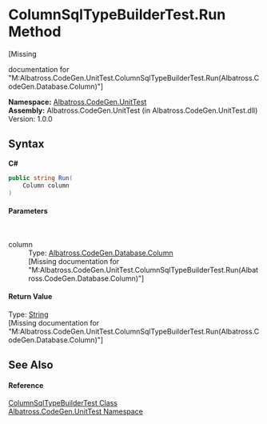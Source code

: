 # ColumnSqlTypeBuilderTest.Run Method 
 

\[Missing <summary> documentation for "M:Albatross.CodeGen.UnitTest.ColumnSqlTypeBuilderTest.Run(Albatross.CodeGen.Database.Column)"\]

**Namespace:**&nbsp;<a href="N_Albatross_CodeGen_UnitTest.md">Albatross.CodeGen.UnitTest</a><br />**Assembly:**&nbsp;Albatross.CodeGen.UnitTest (in Albatross.CodeGen.UnitTest.dll) Version: 1.0.0

## Syntax

**C#**<br />
``` C#
public string Run(
	Column column
)
```


#### Parameters
&nbsp;<dl><dt>column</dt><dd>Type: <a href="T_Albatross_CodeGen_Database_Column.md">Albatross.CodeGen.Database.Column</a><br />\[Missing <param name="column"/> documentation for "M:Albatross.CodeGen.UnitTest.ColumnSqlTypeBuilderTest.Run(Albatross.CodeGen.Database.Column)"\]</dd></dl>

#### Return Value
Type: <a href="http://msdn2.microsoft.com/en-us/library/s1wwdcbf" target="_blank">String</a><br />\[Missing <returns> documentation for "M:Albatross.CodeGen.UnitTest.ColumnSqlTypeBuilderTest.Run(Albatross.CodeGen.Database.Column)"\]

## See Also


#### Reference
<a href="T_Albatross_CodeGen_UnitTest_ColumnSqlTypeBuilderTest.md">ColumnSqlTypeBuilderTest Class</a><br /><a href="N_Albatross_CodeGen_UnitTest.md">Albatross.CodeGen.UnitTest Namespace</a><br />